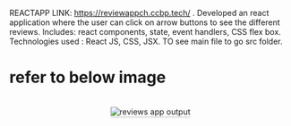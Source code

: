 REACTAPP LINK: https://reviewappch.ccbp.tech/ .
Developed an react application where the user can click on arrow buttons to see the different reviews.
Includes: react components, state, event handlers, CSS flex box.
Technologies used : React JS, CSS, JSX.
TO see main file to go src folder.

# refer to below image
<br/>
<div style="text-align: center;">
<img src="https://assets.ccbp.in/frontend/content/react-js/reviews-app-output-v2.gif" alt="reviews app output" style="max-width:70%;box-shadow:0 2.8px 2.2px rgba(0, 0, 0, 0.12)">
</div>
<br/>

